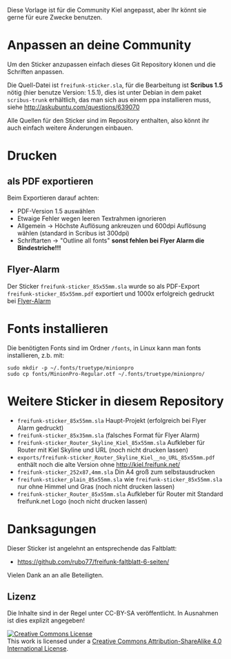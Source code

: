 Diese Vorlage ist für die Community Kiel angepasst, aber Ihr könnt sie gerne für eure Zwecke benutzen.

# Anpassen an deine Community
Um den Sticker anzupassen einfach dieses Git Repository klonen und die Schriften anpassen. 

Die Quell-Datei ist `freifunk-sticker.sla`, für die Bearbeitung ist **Scribus 1.5** nötig (hier benutze Version: 1.5.1), dies ist unter Debian in dem paket `scribus-trunk` erhältlich, das man sich aus einem ppa installieren muss, siehe http://askubuntu.com/questions/639070

Alle Quellen für den Sticker sind im Repository enthalten, also könnt ihr auch einfach weitere Änderungen einbauen.

# Drucken

## als PDF exportieren
Beim Exportieren darauf achten:
* PDF-Version 1.5 auswählen
* Etwaige Fehler wegen leeren Textrahmen ignorieren
* Allgemein -> Höchste Auflösung ankreuzen und 600dpi Auflösung wählen (standard in Scribus ist 300dpi)
* Schriftarten -> "Outline all fonts" **sonst fehlen bei Flyer Alarm die Bindestriche!!!**

## Flyer-Alarm
Der Sticker `freifunk-sticker_85x55mm.sla` wurde so als PDF-Export `freifunk-sticker_85x55mm.pdf` exportiert und 1000x erfolgreich gedruckt bei [Flyer-Alarm](https://www.flyeralarm.com/de/shop/configurator/index/id/34/outdoor-aufkleber.html#159=586&160=609&161=615&162=585)

# Fonts installieren
Die benötigten Fonts sind im Ordner `/fonts`, in Linux kann man fonts installieren, z.b. mit:

	sudo mkdir -p ~/.fonts/truetype/minionpro
	sudo cp fonts/MinionPro-Regular.otf ~/.fonts/truetype/minionpro/

# Weitere Sticker in diesem Repository

* `freifunk-sticker_85x55mm.sla` Haupt-Projekt (erfolgreich bei Flyer Alarm gedruckt)
* `freifunk-sticker_85x35mm.sla` (falsches Format für Flyer Alarm)
* `freifunk-sticker_Router_Skyline_Kiel_85x55mm.sla` Aufkleber für Router mit Kiel Skyline und URL (noch nicht drucken lassen)
 * `exports/freifunk-sticker_Router_Skyline_Kiel__no_URL_85x55mm.pdf` enthält noch die alte Version ohne http://kiel.freifunk.net/
* `freifunk-sticker_252x87,4mm.sla` Din A4 groß zum selbstausdrucken
* `freifunk-sticker_plain_85x55mm.sla` wie `freifunk-sticker_85x55mm.sla` nur ohne Himmel und Gras (noch nicht drucken lassen)
* `freifunk-sticker_Router_85x55mm.sla` Aufkleber für Router mit Standard freifunk.net Logo (noch nicht drucken lassen)

# Danksagungen
Dieser Sticker ist angelehnt an entsprechende das Faltblatt:

 * https://github.com/rubo77/freifunk-faltblatt-6-seiten/
 
Vielen Dank an an alle Beteiligten.
 
Lizenz
------
Die Inhalte sind in der Regel unter CC-BY-SA veröffentlicht. In Ausnahmen ist dies explizit angegeben!

<a rel="license" href="http://creativecommons.org/licenses/by-sa/4.0/"><img alt="Creative Commons License" style="border-width:0" src="https://i.creativecommons.org/l/by-sa/4.0/88x31.png" /></a><br />This work is licensed under a <a rel="license" href="http://creativecommons.org/licenses/by-sa/4.0/">Creative Commons Attribution-ShareAlike 4.0 International License</a>.
